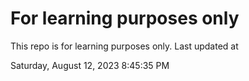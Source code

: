 # For learning purposes only
This repo is for learning purposes only.
Last updated at

Saturday, August 12, 2023 8:45:35 PM

